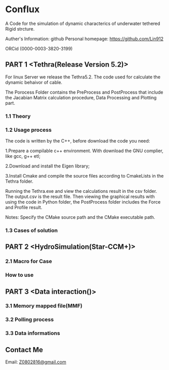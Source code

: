# Conflux
A Code for the simulation of dynamic characterics of underwater tethered Rigid strcture.

Auther's Information:
github Personal homepage: https://github.com/Lin912

ORCid (0000-0003-3820-3199)

## PART 1 <Tethra(Release Version 5.2)>
For linux Server we release the Tethra5.2. 
The code used for calculate the dynamic behaivor of cable.

The Porocess Folder contains the PreProcess and PostProcess that include the Jacabian Matrix calculation procedure, Data Processing and Plotting part. 

### 1.1 Theory

### 1.2 Usage process
The code is written by the C++, before download the code you need:

1.Prepare a compilable c++ environment. With download the GNU complier, like gcc, g++ etl;

2.Download and install the Eigen library;

3.Install Cmake and compile the source files according to CmakeLists in the Tethra folder. 

Running the Tethra.exe and view the calculations result in the csv folder. The output.csv is the result file.
Then viewing the graphical results with using the code in Python folder, the PostProcess folder includes the Force and Profile result.

Notes:
Specify the CMake source path and the CMake executable path.

### 1.3 Cases of solution


## PART 2 <HydroSimulation(Star-CCM+)>

### 2.1 Macro for Case

### How to use


## PART 3 <Data interaction()>

### 3.1 Memory mapped file(MMF)

### 3.2 Polling process

### 3.3 Data informations


## Contact Me
Email: Z0802816@gmail.com
